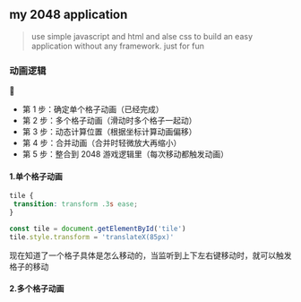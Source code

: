 ## my 2048 application

> use simple javascript and html and alse css to build an easy application without any framework.
> just for fun


### 动画逻辑

🚀 
* 第 1 步：确定单个格子动画（已经完成）
* 第 2 步：多个格子动画（滑动时多个格子一起动）
* 第 3 步：动态计算位置（根据坐标计算动画偏移）
* 第 4 步：合并动画（合并时轻微放大再缩小）
* 第 5 步：整合到 2048 游戏逻辑里（每次移动都触发动画）

#### 1.单个格子动画

```css
tile {
 transition: transform .3s ease;
}
```

```js
const tile = document.getElementById('tile')
tile.style.transform = 'translateX(85px)'
```

现在知道了一个格子具体是怎么移动的，当监听到上下左右键移动时，就可以触发格子的移动

#### 2.多个格子动画

